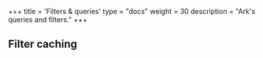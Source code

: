 +++
title = 'Filters & queries'
type = "docs"
weight = 30
description = "Ark's queries and filters."
+++

## Filter caching